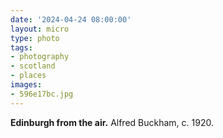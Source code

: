 ```yaml
---
date: '2024-04-24 08:00:00'
layout: micro
type: photo
tags:
- photography
- scotland
- places
images:
- 596e17bc.jpg
---
```


**Edinburgh from the air.** Alfred Buckham, c. 1920.
